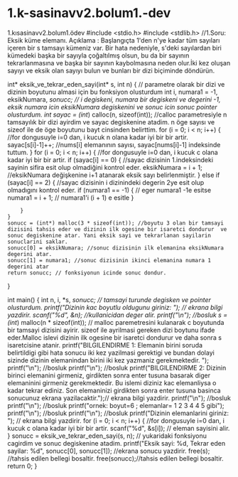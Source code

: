 # 1.k-sasinavv2.bolum1.-dev
1.kısasinavv2.bolum1.ödev
#include <stdio.h>
#include <stdlib.h>
//1.Soru: Eksik küme elemanı. Açıklama  : Başlangıçta 1'den n'ye kadar tüm sayıları içeren bir s tamsayı kümeniz var. Bir hata nedeniyle, s'deki sayılardan biri kümedeki başka bir sayıyla çoğaltılmış olsun, bu da bir sayının tekrarlanmasına ve başka bir sayının kaybolmasına neden olur.İki kez oluşan sayıyı ve eksik olan sayıyı bulun ve bunları bir dizi biçiminde döndürün.   

int* eksik_ve_tekrar_eden_sayi(int* s, int n) {  // parametre olarak bir dizi ve dizinin boyutunu almasi için bu fonksiyon olusturdum
    int i, numara1 = -1, eksikNumara, *sonucc; // i degiskeni, numara bir degiskeni ve degerini -1, eksik numara icin eksikNumara degiskenini ve sonuc icin *sonuc pointer olusturdum.
    int* sayac = (int*) calloc(n, sizeof(int)); //calloc parametresiyle n tamsayılık bir dizi ayirdim ve sayac degiskenine atadim. n öge sayısı ve sizeof ile de öge boyutunu bayt cinsinden belirttim.
    for (i = 0; i < n; i++) {  //for dongusuyle i=0 dan, i kucuk n olana kadar iyi bir bir artir.
        sayac[s[i]-1]++; //nums[i] elemanının sayısı, sayac[nums[i]-1] indeksinde tuttum.
    }
    for (i = 0; i < n; i++) { //for dongusuyle i=0 dan, i kucuk c olana kadar iyi bir bir artir.
        if (sayac[i] == 0) { //sayac dizisinin  1.indeksindeki sayinin sifira esit olup olmadiğini kontrol eder.
            eksikNumara = i + 1; //eksikNumara değişkenine i+1 atanarak eksik sayı belirlenmiştir.
        } else if (sayac[i] == 2) {  //sayac dizisinin i dizinindeki degerin 2ye esit olup olmadıgını kontrol eder.
            if (numara1 == -1) {  // eger numara1 -1e esitse 
                numara1 = i + 1; // numara1'i (i + 1) e esitle
            } 
               
        }
    }
    sonucc = (int*) malloc(3 * sizeof(int)); //boyutu 3 olan bir tamsayi dizisini tahsis eder ve dizinin ilk ogesine bir isaretci dondurur  ve sonuc degiskenine atar. Yani eksik sayi ve tekrarlanan sayilarin sonuclarini saklar.
    sonucc[0] = eksikNumara; //sonuc dizisinin ilk elemanina eksikNumara degerini atar.
    sonucc[1] = numara1; //sonuc dizisinin ikinci elemanina numara 1 degerini atar
    return sonucc; // fonksiyonun icinde sonuc dondur.
}

int main() {
    int n, i, *s, *sonucc; // tamsayi turunde degisken ve pointer olusturdum.
    printf("Dizinin kac boyutlu oldugunu giriniz: "); // ekrana bilgi yazdirir.
    scanf("%d", &n);  //kullanicidan deger alir.
    printf("\n"); //bosluk
    s = (int*) malloc(n * sizeof(int)); // malloc paremetresini kulanarak  c boyutunda bir tamsayi dizisini ayirir. sizeof ile ayrilmasi gereken dizi boytunu ifade eder.Malloc islevi dizinin ilk ogesine bir isaretci dondurur ve daha sonra s isaretcisine atanir.
    printf("BILGILENDIRME 1: Elemanin birini soruda belirtildigi gibi hata sonucu iki kez yazilmasi gerektigi ve bundan dolayi sizinde dizinin elemanindan birini iki kez yazmaniz gerekmektedir. ");
	printf("\n"); //bosluk
    printf("\n"); //bosluk
	printf("BILGILENDIRME 2: Dizinin birinci elemanini girmeniz, girdikten sonra enter tusuna basarak diger elemaninini girmeniz gerekmektedir. Bu islemi diziniz kac elemanliysa o kadar tekrar ediniz. Son elemaninizi girdikten sonra enter tusuna basinca sonucunuz ekrana yazilacaktir.");// ekrana bilgi yazdirir.
   	printf("\n"); //bosluk
    printf("\n"); //bosluk
    printf("ornek: boyut=6 ; elemanlar= 1 2 3 4 4 5 gibi");
	printf("\n"); //bosluk
    printf("\n"); //bosluk
    printf("Dizinin elemanlarini giriniz: "); // ekrana bilgi yazdirir.
    for (i = 0; i < n; i++) { //for dongusuyle i=0 dan, i kucuk c olana kadar iyi bir bir artir.
        scanf("%d", &s[i]); // eleman sayisini alir.
    }
    sonucc = eksik_ve_tekrar_eden_sayi(s, n); // yukaridaki fonksiyonu cagirdim ve sonuc degiskenine atadim.
    printf("Eksik sayi: %d, Tekrar eden sayilar: %d", sonucc[0], sonucc[1]); //ekrana sonucu yazdirir.
    free(s); //tahsis edilen bellegi bosaltir.
    free(sonucc);//tahsis edilen bellegi bosaltir.
    return 0;
}
